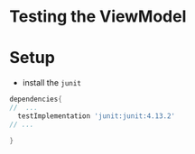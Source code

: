 # Testing the ViewModel

# Setup
- install the `junit`

```gradle
dependencies{
//  ...
  testImplementation 'junit:junit:4.13.2'
// ...

}
```
